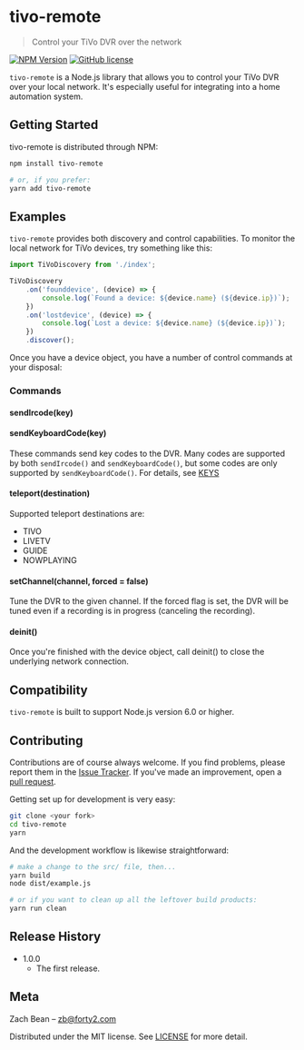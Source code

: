 # tivo-remote
> Control your TiVo DVR over the network

[![NPM Version][npm-image]][npm-url]
[![GitHub license](https://img.shields.io/badge/license-MIT-blue.svg)](LICENSE.md)

`tivo-remote` is a Node.js library that allows you to control your TiVo DVR over your local network.  It's especially useful for integrating into a home automation system.

## Getting Started

tivo-remote is distributed through NPM:

```sh
npm install tivo-remote

# or, if you prefer:
yarn add tivo-remote
```

## Examples

`tivo-remote` provides both discovery and control capabilities. To monitor the local network for TiVo devices, try something like this:
```javascript
import TiVoDiscovery from './index';

TiVoDiscovery
    .on('founddevice', (device) => {
        console.log(`Found a device: ${device.name} (${device.ip})`);
    })
    .on('lostdevice', (device) => {
        console.log(`Lost a device: ${device.name} (${device.ip})`);
    })
    .discover();
```

Once you have a device object, you have a number of control commands at your disposal:

### Commands

#### sendIrcode(key)
#### sendKeyboardCode(key)
These commands send key codes to the DVR.  Many codes are supported by both `sendIrcode()` and `sendKeyboardCode()`, but some codes are only supported by `sendKeyboardCode()`.  For details, see [KEYS](KEYS.md)

#### teleport(destination)
Supported teleport destinations are:
 * TIVO
 * LIVETV
 * GUIDE
 * NOWPLAYING

#### setChannel(channel, forced = false)
Tune the DVR to the given channel.  If the forced flag is set, the DVR will be tuned even if a recording is in progress (canceling the recording).

#### deinit()
Once you're finished with the device object, call deinit() to close the underlying network connection.

## Compatibility

`tivo-remote` is built to support Node.js version 6.0 or higher.

## Contributing

Contributions are of course always welcome.  If you find problems, please report them in the [Issue Tracker](http://www.github.com/forty2/tivo-remote/issues/).  If you've made an improvement, open a [pull request](http://www.github.com/forty2/tivo-remote/pulls).

Getting set up for development is very easy:
```sh
git clone <your fork>
cd tivo-remote
yarn
```

And the development workflow is likewise straightforward:
```sh
# make a change to the src/ file, then...
yarn build
node dist/example.js

# or if you want to clean up all the leftover build products:
yarn run clean
```

## Release History

* 1.0.0
    * The first release.

## Meta

Zach Bean – zb@forty2.com

Distributed under the MIT license. See [LICENSE](LICENSE.md) for more detail.

[npm-image]: https://img.shields.io/npm/v/tivo-remote.svg?style=flat
[npm-url]: https://npmjs.org/package/tivo-remote
